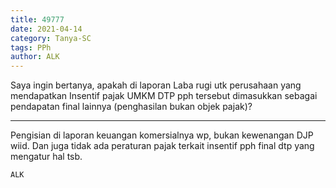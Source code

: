 ```yaml
---
title: 49777
date: 2021-04-14
category: Tanya-SC
tags: PPh
author: ALK
---
```


Saya ingin bertanya, apakah di laporan Laba rugi utk perusahaan yang mendapatkan Insentif pajak UMKM DTP pph tersebut dimasukkan sebagai pendapatan final lainnya (penghasilan bukan objek pajak)?

---

Pengisian di laporan keuangan komersialnya wp, bukan kewenangan DJP wiid. Dan juga tidak ada peraturan pajak terkait insentif pph final dtp yang mengatur hal tsb.

`ALK`
